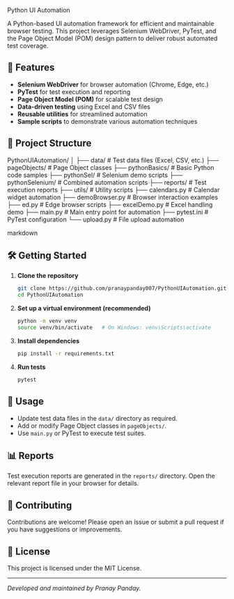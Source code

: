 Python UI Automation

A Python-based UI automation framework for efficient and maintainable browser testing. This project leverages Selenium WebDriver, PyTest, and the Page Object Model (POM) design pattern to deliver robust automated test coverage.

## 🚀 Features

- **Selenium WebDriver** for browser automation (Chrome, Edge, etc.)
- **PyTest** for test execution and reporting
- **Page Object Model (POM)** for scalable test design
- **Data-driven testing** using Excel and CSV files
- **Reusable utilities** for streamlined automation
- **Sample scripts** to demonstrate various automation techniques

## 📁 Project Structure

PythonUIAutomation/
│
├── data/ # Test data files (Excel, CSV, etc.)
├── pageObjects/ # Page Object classes
├── pythonBasics/ # Basic Python code samples
├── pythonSel/ # Selenium demo scripts
├── pythonSelenium/ # Combined automation scripts
├── reports/ # Test execution reports
├── utils/ # Utility scripts
├── calendars.py # Calendar widget automation
├── demoBrowser.py # Browser interaction examples
├── ed.py # Edge browser scripts
├── excelDemo.py # Excel handling demo
├── main.py # Main entry point for automation
├── pytest.ini # PyTest configuration
└── upload.py # File upload automation

markdown

## 🛠️ Getting Started

1. **Clone the repository**
    ```bash
    git clone https://github.com/pranaypanday007/PythonUIAutomation.git
    cd PythonUIAutomation
    ```

2. **Set up a virtual environment (recommended)**
    ```bash
    python -m venv venv
    source venv/bin/activate   # On Windows: venv\Scripts\activate
    ```

3. **Install dependencies**
    ```bash
    pip install -r requirements.txt
    ```

4. **Run tests**
    ```bash
    pytest
    ```

## 📝 Usage

- Update test data files in the `data/` directory as required.
- Add or modify Page Object classes in `pageObjects/`.
- Use `main.py` or PyTest to execute test suites.

## 📊 Reports

Test execution reports are generated in the `reports/` directory. Open the relevant report file in your browser for details.

## 🤝 Contributing

Contributions are welcome! Please open an issue or submit a pull request if you have suggestions or improvements.

## 📄 License

This project is licensed under the MIT License.

---

*Developed and maintained by Pranay Panday.*

